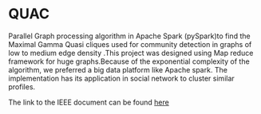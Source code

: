 # QUAC
Parallel Graph processing algorithm in Apache Spark (pySpark)to find the Maximal  Gamma Quasi cliques used for community detection in graphs of low to medium edge density .This project was designed using Map reduce framework for huge graphs.Because of the exponential complexity of the algorithm, we preferred a big data platform like Apache spark. The implementation has its application in social network to cluster similar profiles.  

The link to the IEEE document can be found [here](https://ieeexplore.ieee.org/abstract/document/6012859)
